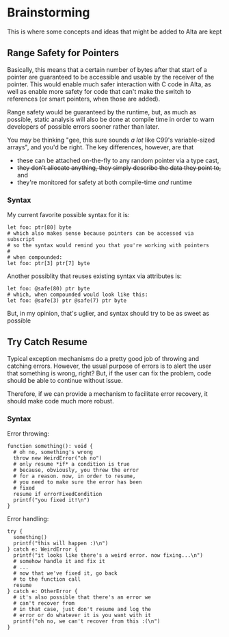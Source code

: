 # Brainstorming
This is where some concepts and ideas that might be added to Alta are kept

## Range Safety for Pointers
Basically, this means that a certain number of bytes after that start of a pointer
are guaranteed to be accessible and usable by the receiver of the pointer. This
would enable much safer interaction with C code in Alta, as well as enable more 
safety for code that can't make the switch to references (or smart pointers, when 
those are added).

Range safety would be guaranteed by the runtime, but, as much as possible, static
analysis will also be done at compile time in order to warn developers of possible
errors sooner rather than later.

You may be thinking "gee, this sure sounds *a lot* like C99's variable-sized 
arrays", and you'd be right. The key differences, however, are that
  * these can be attached on-the-fly to any random pointer via a type cast,
  * ~~they don't allocate anything, they simply describe the data they point to,~~ and
  * they're monitored for safety at both compile-time *and* runtime

### Syntax

My current favorite possible syntax for it is:
```alta
let foo: ptr[80] byte
# which also makes sense because pointers can be accessed via subscript
# so the syntax would remind you that you're working with pointers
#
# when compounded:
let foo: ptr[3] ptr[7] byte
```

Another possiblity that reuses existing syntax via attributes is:
```alta
let foo: @safe(80) ptr byte
# which, when compounded would look like this:
let foo: @safe(3) ptr @safe(7) ptr byte
```
But, in my opinion, that's uglier, and syntax should try to be as sweet as possible

## Try Catch Resume
Typical exception mechanisms do a pretty good job of throwing and catching errors.
However, the usual purpose of errors is to alert the user that something is wrong, right?
But, if the user can fix the problem, code should be able to continue without issue.

Therefore, if we can provide a mechanism to facilitate error recovery, it should make code much more robust.

### Syntax

Error throwing:
```alta
function something(): void {
  # oh no, something's wrong
  throw new WeirdError("oh no")
  # only resume *if* a condition is true
  # because, obviously, you threw the error
  # for a reason. now, in order to resume,
  # you need to make sure the error has been
  # fixed
  resume if errorFixedCondition
  printf("you fixed it!\n")
}
```

Error handling:
```alta
try {
  something()
  printf("this will happen :)\n")
} catch e: WeirdError {
  printf("it looks like there's a weird error. now fixing...\n")
  # somehow handle it and fix it
  # ...
  # now that we've fixed it, go back
  # to the function call
  resume
} catch e: OtherError {
  # it's also possible that there's an error we
  # can't recover from
  # in that case, just don't resume and log the
  # error or do whatever it is you want with it
  printf("oh no, we can't recover from this :(\n")
}
```
